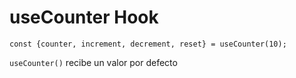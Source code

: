 # useCounter Hook


```
const {counter, increment, decrement, reset} = useCounter(10);
```

``` useCounter() ``` recibe un valor por defecto
